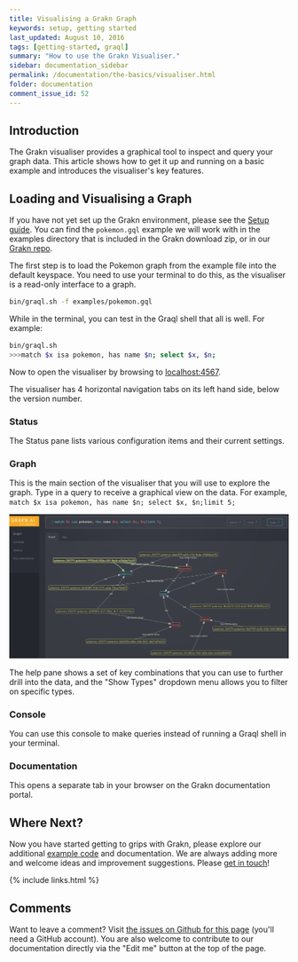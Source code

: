 ```yaml
---
title: Visualising a Grakn Graph
keywords: setup, getting started
last_updated: August 10, 2016
tags: [getting-started, graql]
summary: "How to use the Grakn Visualiser."
sidebar: documentation_sidebar
permalink: /documentation/the-basics/visualiser.html
folder: documentation
comment_issue_id: 52
---
```


## Introduction
The Grakn visualiser provides a graphical tool to inspect and query your graph data. This article shows how to get it up and running on a basic example and introduces the visualiser's key features.

## Loading and Visualising a Graph
If you have not yet set up the Grakn environment, please see the [Setup guide](../get-started/setup-guide.html).
You can find the ```pokemon.gql``` example we will work with in the examples directory that is included in the Grakn download zip, or in our [Grakn repo](https://github.com/graknlabs/grakn/tree/master/grakn-dist/src/examples).

The first step is to load the Pokemon graph from the example file into the default keyspace. You need to use your terminal to do this, as the visualiser is a read-only interface to a graph.

```bash
bin/graql.sh -f examples/pokemon.gql
```

While in the terminal, you can test in the Graql shell that all is well. For example:

```bash
bin/graql.sh
>>>match $x isa pokemon, has name $n; select $x, $n; 
```

Now to open the visualiser by browsing to [localhost:4567](http://localhost:4567). 

The visualiser has 4 horizontal navigation tabs on its left hand side, below the version number. 

### Status
The Status pane lists various configuration items and their current settings.

### Graph
This is the main section of the visualiser that you will use to explore the graph. Type in a query to receive a graphical view on the data. For example, `match $x isa pokemon, has name $n; select $x, $n;limit 5;`

![Pokemon query](/images/pokemon-query-visualiser.jpg)

The help pane shows a set of key combinations that you can use to further drill into the data, and the "Show Types" dropdown menu allows you to filter on specific types.

### Console
You can use this console to make queries instead of running a Graql shell in your terminal. 

### Documentation
This opens a separate tab in your browser on the Grakn documentation portal.

## Where Next?

Now you have started getting to grips with Grakn, please explore our additional [example code](../examples/examples.html) and documentation. We are always adding more and welcome ideas and improvement suggestions. Please [get in touch](https://grakn.ai/community.html)!

{% include links.html %}

## Comments
Want to leave a comment? Visit <a href="https://github.com/graknlabs/docs/issues/52" target="_blank">the issues on Github for this page</a> (you'll need a GitHub account). You are also welcome to contribute to our documentation directly via the "Edit me" button at the top of the page.
